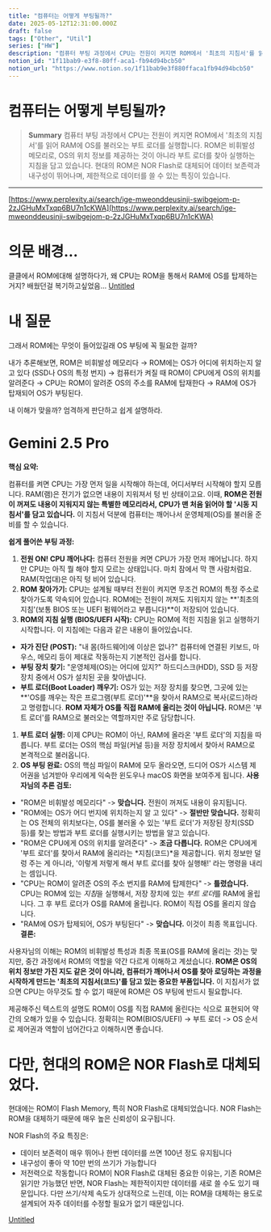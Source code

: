 ```yaml
---
title: "컴퓨터는 어떻게 부팅될까?"
date: 2025-05-12T12:31:00.000Z
draft: false
tags: ["Other", "Util"]
series: ["HW"]
description: "컴퓨터 부팅 과정에서 CPU는 전원이 켜지면 ROM에서 '최초의 지침서'를 읽어 RAM에 OS를 불러오는 부트 로더를 실행합니다. ROM은 비휘발성 메모리로, OS의 위치 정보를 제공하는 것이 아니라 부트 로더를 찾아 실행하는 지침을 담고 있습니다. 현대의 ROM은 NOR Flash로 대체되어 데이터 보존력과 내구성이 뛰어나며, 제한적으로 데이터를 쓸 수 있는 특징이 있습니다."
notion_id: "1f11bab9-e3f8-80ff-aca1-fb94d94bcb50"
notion_url: "https://www.notion.so/1f11bab9e3f880ffaca1fb94d94bcb50"
---
```


# 컴퓨터는 어떻게 부팅될까?

> **Summary**
> 컴퓨터 부팅 과정에서 CPU는 전원이 켜지면 ROM에서 '최초의 지침서'를 읽어 RAM에 OS를 불러오는 부트 로더를 실행합니다. ROM은 비휘발성 메모리로, OS의 위치 정보를 제공하는 것이 아니라 부트 로더를 찾아 실행하는 지침을 담고 있습니다. 현대의 ROM은 NOR Flash로 대체되어 데이터 보존력과 내구성이 뛰어나며, 제한적으로 데이터를 쓸 수 있는 특징이 있습니다.

---

[https://www.perplexity.ai/search/ige-mweonddeusinji-swibgejom-p-2zJGHuMxTxqp6BU7n1cKWA](https://www.perplexity.ai/search/ige-mweonddeusinji-swibgejom-p-2zJGHuMxTxqp6BU7n1cKWA)

# 의문 배경…

클클에서 ROM에대해 설명하다가, 왜 CPU는 ROM을 통해서 RAM에 OS를 탑제하는거지? 배웠던걸 복기하고싶었음… [Untitled](https://www.notion.so/e131ef941a6e4c3487cdc870dd26d8d9) 

# 내 질문

그래서 ROM에는 무엇이 들어있길래 OS 부팅에 꼭 필요한 걸까?

내가 추론해보면, ROM은 비휘발성 메모리다 → ROM에는 OS가 어디에 위치하는지 알고 있다 (SSD나 OS의 특정 번지) → 컴퓨터가 켜질 때 ROM이 CPU에게 OS의 위치를 알려준다 → CPU는 ROM이 알려준 OS의 주소를 RAM에 탑재한다 → RAM에 OS가 탑재되어 OS가 부팅된다.

내 이해가 맞을까? 엄격하게 판단하고 쉽게 설명하라.

# Gemini 2.5 Pro

**핵심 요약:**

컴퓨터를 켜면 CPU는 가장 먼저 일을 시작해야 하는데, 어디서부터 시작해야 할지 모릅니다. RAM(램)은 전기가 없으면 내용이 지워져서 텅 빈 상태이고요. 이때, **ROM은 전원이 꺼져도 내용이 지워지지 않는 특별한 메모리라서, CPU가 맨 처음 읽어야 할 '시동 지침서'를 담고 있습니다.** 이 지침서 덕분에 컴퓨터는 깨어나서 운영체제(OS)를 불러올 준비를 할 수 있습니다.

**쉽게 풀어쓴 부팅 과정:**

1. **전원 ON! CPU 깨어나다:** 컴퓨터 전원을 켜면 CPU가 가장 먼저 깨어납니다. 하지만 CPU는 아직 뭘 해야 할지 모르는 상태입니다. 마치 잠에서 막 깬 사람처럼요. RAM(작업대)은 아직 텅 비어 있습니다.
1. **ROM 찾아가기:** CPU는 설계될 때부터 전원이 켜지면 무조건 ROM의 특정 주소로 찾아가도록 약속되어 있습니다. ROM에는 전원이 꺼져도 지워지지 않는 **'최초의 지침'(보통 BIOS 또는 UEFI 펌웨어라고 부릅니다)**이 저장되어 있습니다.
1. **ROM의 지침 실행 (BIOS/UEFI 시작):** CPU는 ROM에 적힌 지침을 읽고 실행하기 시작합니다. 이 지침에는 다음과 같은 내용이 들어있습니다.
  - **자가 진단 (POST):** "내 몸(하드웨어)에 이상은 없나?" 컴퓨터에 연결된 키보드, 마우스, 메모리 등이 제대로 작동하는지 기본적인 검사를 합니다.
  - **부팅 장치 찾기:** "운영체제(OS)는 어디에 있지?" 하드디스크(HDD), SSD 등 저장 장치 중에서 OS가 설치된 곳을 찾아냅니다.
  - **부트 로더(Boot Loader) 깨우기:** OS가 있는 저장 장치를 찾으면, 그곳에 있는 **'OS를 깨우는 작은 프로그램(부트 로더)'**을 찾아서 RAM으로 복사(로드)하라고 명령합니다. **ROM 자체가 OS를 직접 RAM에 올리는 것이 아닙니다.** ROM은 '부트 로더'를 RAM으로 불러오는 역할까지만 주로 담당합니다.
1. **부트 로더 실행:** 이제 CPU는 ROM이 아닌, RAM에 올라온 '부트 로더'의 지침을 따릅니다. 부트 로더는 OS의 핵심 파일(커널 등)을 저장 장치에서 찾아서 RAM으로 본격적으로 불러옵니다.
1. **OS 부팅 완료:** OS의 핵심 파일이 RAM에 모두 올라오면, 드디어 OS가 시스템 제어권을 넘겨받아 우리에게 익숙한 윈도우나 macOS 화면을 보여주게 됩니다.
**사용자님의 추론 검토:**

- "ROM은 비휘발성 메모리다" -> **맞습니다.** 전원이 꺼져도 내용이 유지됩니다.
- "ROM에는 OS가 어디 번지에 위치하는지 알 고 있다" -> **절반만 맞습니다.** 정확히는 OS 전체의 위치보다는, OS를 불러올 수 있는 '부트 로더'가 저장된 장치(SSD 등)를 찾는 방법과 부트 로더를 실행시키는 방법을 알고 있습니다.
- "ROM은 CPU에게 OS의 위치를 알려준다" -> **조금 다릅니다.** ROM은 CPU에게 '부트 로더'를 찾아서 RAM에 올리라는 *지침(코드)*을 제공합니다. 위치 정보만 덜렁 주는 게 아니라, '이렇게 저렇게 해서 부트 로더를 찾아 실행해!' 라는 명령을 내리는 셈입니다.
- "CPU는 ROM이 알려준 OS의 주소 번지를 RAM에 탑제한다" -> **틀렸습니다.** CPU는 ROM에 있는 *지침*을 실행해서, 저장 장치에 있는 *부트 로더*를 RAM에 올립니다. 그 후 부트 로더가 OS를 RAM에 올립니다. ROM이 직접 OS를 올리지 않습니다.
- "RAM에 OS가 탑제되어, OS가 부팅된다" -> **맞습니다.** 이것이 최종 목표입니다.
**결론:**

사용자님의 이해는 ROM의 비휘발성 특성과 최종 목표(OS를 RAM에 올리는 것)는 맞지만, 중간 과정에서 ROM의 역할을 약간 다르게 이해하고 계셨습니다. **ROM은 OS의 위치 정보만 가진 지도 같은 것이 아니라, 컴퓨터가 깨어나서 OS를 찾아 로딩하는 과정을 시작하게 만드는 '최초의 지침서(코드)'를 담고 있는 중요한 부품입니다.** 이 지침서가 없으면 CPU는 아무것도 할 수 없기 때문에 ROM은 OS 부팅에 반드시 필요합니다.

제공해주신 텍스트의 설명도 ROM이 OS를 직접 RAM에 올린다는 식으로 표현되어 약간의 오해가 있을 수 있습니다. 정확히는 ROM(BIOS/UEFI) -> 부트 로더 -> OS 순서로 제어권과 역할이 넘어간다고 이해하시면 좋습니다.

# 다만, 현대의 ROM은 NOR Flash로 대체되었다.

현대에는 ROM이 Flash Memory, 특히 NOR Flash로 대체되었습니다. NOR Flash는 ROM을 대체하기 때문에 매우 높은 신뢰성이 요구됩니다.

NOR Flash의 주요 특징은:

- 데이터 보존력이 매우 뛰어나 한번 데이터를 쓰면 100년 정도 유지됩니다
- 내구성이 좋아 약 10만 번의 쓰기가 가능합니다
- 저전력으로 작동합니다
ROM이 NOR Flash로 대체된 중요한 이유는, 기존 ROM은 읽기만 가능했던 반면, NOR Flash는 제한적이지만 데이터를 새로 쓸 수도 있기 때문입니다. 다만 쓰기/삭제 속도가 상대적으로 느린데, 이는 ROM을 대체하는 용도로 설계되어 자주 데이터를 수정할 필요가 없기 때문입니다.

[Untitled](https://www.notion.so/a7aa8fa6d11447acaa28169b3ac33fbb) 

